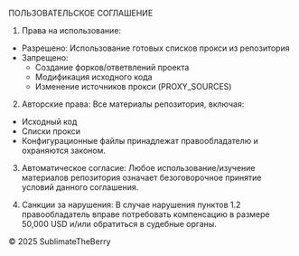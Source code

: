 ПОЛЬЗОВАТЕЛЬСКОЕ СОГЛАШЕНИЕ

1. Права на использование:
- Разрешено: Использование готовых списков прокси из репозитория
- Запрещено: 
  * Создание форков/ответвлений проекта
  * Модификация исходного кода
  * Изменение источников прокси (PROXY_SOURCES)

2. Авторские права:
Все материалы репозитория, включая:
- Исходный код
- Списки прокси
- Конфигурационные файлы
принадлежат правообладателю и охраняются законом.

3. Автоматическое согласие:
Любое использование/изучение материалов репозитория означает 
безоговорочное принятие условий данного соглашения.

4. Санкции за нарушения:
В случае нарушения пунктов 1.2 правообладатель 
вправе потребовать компенсацию в размере 50,000 USD 
и/или обратиться в судебные органы.

© 2025 SublimateTheBerry
